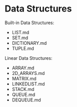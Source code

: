 # Data Structures

Built-in Data Structures:
- LIST.md
- SET.md
- DICTIONARY.md
- TUPLE.md

Linear Data Structures:
- ARRAY.md
- 2D_ARRAYS.md
- MATRIX.md
- LINKEDLIST.md
- STACK.md
- QUEUE.md
- DEQUEUE.md
